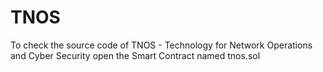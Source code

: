 # TNOS
To check the source code of TNOS - Technology for Network Operations and Cyber Security open the Smart Contract named tnos.sol 
